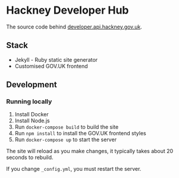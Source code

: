 # Hackney Developer Hub

The source code behind [developer.api.hackney.gov.uk](developer.api.hackney.gov.uk).

## Stack

- Jekyll - Ruby static site generator
- Customised GOV.UK frontend

## Development

### Running locally

1. Install Docker
2. Install Node.js
3. Run `docker-compose build` to build the site
4. Run `npm install` to install the GOV.UK frontend styles
5. Run `docker-compose up` to start the server

The site will reload as you make changes, it typically takes about 20 seconds to rebuild.

If you change `_config.yml`, you must restart the server.
